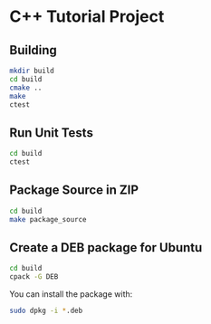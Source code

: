 # C++ Tutorial Project


## Building

```bash
mkdir build
cd build
cmake ..
make
ctest
```
## Run Unit Tests

```bash
cd build
ctest
```
## Package Source in ZIP

```bash
cd build
make package_source
```

## Create a DEB package for Ubuntu

```bash
cd build
cpack -G DEB
```

You can install the package with:

```bash
sudo dpkg -i *.deb
```

